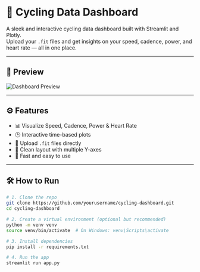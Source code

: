 # 🚴 Cycling Data Dashboard

A sleek and interactive cycling data dashboard built with Streamlit and Plotly.  
Upload your `.fit` files and get insights on your speed, cadence, power, and heart rate — all in one place.

---

## 📸 Preview

![Dashboard Preview](path/to/screenshot.png)

---

## ⚙️ Features

- 📊 Visualize Speed, Cadence, Power & Heart Rate
- 🕒 Interactive time-based plots
- 📁 Upload `.fit` files directly
- 🔄 Clean layout with multiple Y-axes
- 🚀 Fast and easy to use

---

## 🛠️ How to Run

```bash
# 1. Clone the repo
git clone https://github.com/yourusername/cycling-dashboard.git
cd cycling-dashboard

# 2. Create a virtual environment (optional but recommended)
python -m venv venv
source venv/bin/activate  # On Windows: venv\Scripts\activate

# 3. Install dependencies
pip install -r requirements.txt

# 4. Run the app
streamlit run app.py
